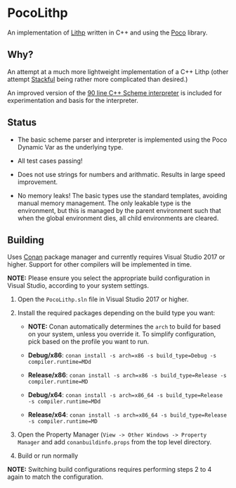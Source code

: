PocoLithp
=========

An implementation of [Lithp](https://github.com/andrakis/node-lithp) written in C++ and using the [Poco](https://procoproject.org) library.

Why?
----

An attempt at a much more lightweight implementation of a C++ Lithp (other attempt [Stackful](https://github.com/andrakis/Stackful) being rather more complicated than desired.)

An improved version of the [90 line C++ Scheme interpreter](https://gist.github.com/ofan/721464) is included for experimentation and basis for the interpreter.


Status
------

* The basic scheme parser and interpreter is implemented using the Poco Dynamic Var as the underlying type.

* All test cases passing!

* Does not use strings for numbers and arithmatic. Results in large speed improvement.

* No memory leaks! The basic types use the standard templates, avoiding manual memory management. The only leakable type is the environment, but this is managed by the parent environment such that when the global environment dies, all child environments are cleared.

Building
--------

Uses [Conan](https://www.conan.io/) package manager and currently requires Visual Studio 2017 or higher. Support for other compilers will be implemented in time.

**NOTE:** Please ensure you select the appropriate build configuration in Visual Studio, according to your system settings.


1. Open the `PocoLithp.sln` file in Visual Studio 2017 or higher.

2. Install the required packages depending on the build type you want:

    * **NOTE:** Conan automatically determines the `arch` to build for based on your system, unless you override it. To simplify configuration, pick based on the profile you want to run.

    * **Debug/x86**: `conan install -s arch=x86 -s build_type=Debug -s compiler.runtime=MDd`

	* **Release/x86**: `conan install -s arch=x86 -s build_type=Release -s compiler.runtime=MD`

	* **Debug/x64**: `conan install -s arch=x86_64 -s build_type=Release -s compiler.runtime=MDd`

	* **Release/x64**: `conan install -s arch=x86_64 -s build_type=Release -s compiler.runtime=MD`

3. Open the Property Manager (`View -> Other Windows -> Property Manager` and add `conanbuildinfo.props` from the top level directory.

4. Build or run normally

**NOTE:** Switching build configurations requires performing steps 2 to 4 again to match the configuration.